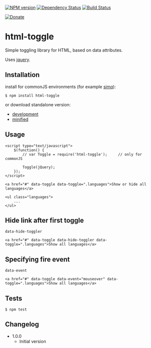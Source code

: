 [![NPM version](https://badge.fury.io/js/html-toggle.png)](http://badge.fury.io/js/html-toggle)
[![Dependency Status](https://gemnasium.com/sakren/node-html-toggle.png)](https://gemnasium.com/sakren/node-html-toggle)
[![Build Status](https://travis-ci.org/sakren/node-html-toggle.png?branch=master)](https://travis-ci.org/sakren/node-html-toggle)

[![Donate](http://b.repl.ca/v1/donate-PayPal-brightgreen.png)](https://www.paypal.com/cgi-bin/webscr?cmd=_s-xclick&hosted_button_id=7UMMQ9FNVR8Z2)

# html-toggle

Simple toggling library for HTML, based on data attributes.

Uses [jquery](https://github.com/jquery/jquery).

## Installation

install for commonJS environments (for example [simq](https://github.com/sakren/node-simq)):

```
$ npm install html-toggle
```

or download standalone version:
* [development](https://raw.github.com/sakren/html-toggle/master/lib/Toggle.js)
* [minified](https://raw.github.com/sakren/html-toggle/master/lib/Toggle.min.js)

## Usage

```
<script type="text/javascript">
	$(function() {
		// var Toggle = require('html-toggle');		// only for commonJS

    	Toggle(jQuery);
	});
</script>

<a href="#" data-toggle data-toggle=".languages">Show or hide all languages</a>

<ul class="languages">
	...
</ul>
```

## Hide link after first toggle

`data-hide-toggler`

```
<a href="#" data-toggle data-hide-toggler data-toggle=".languages">Show all languages</a>
```

## Specifying fire event

`data-event`

```
<a href="#" data-toggle data-event="mouseover" data-toggle=".languages">Show all languages</a>
```

## Tests

```
$ npm test
```

## Changelog

* 1.0.0
	+ Initial version
